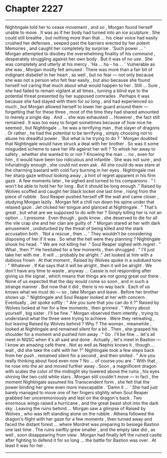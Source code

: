 
# Chapter 2227


---

Nightingale told her to cease movement , and so , Morgan found herself unable to move .
It was as if her body had turned into an ice sculpture . She could still breathe , but nothing more than that … his clear voice had easily crushed her defenses , seeped past the barriers erected by her potent Memories , and caught her completely by surprise .
'Such power … '
Morgan attempted to disobey the overwhelming finality of his command , desperately struggling against her own body . But it was of no use .
She was completely and utterly at his mercy .
'Ha … ha - ha … '
Vulnerable as she was , Morgan mostly felt amused . There was more than a fair bit of indignant disbelief in her heart , as well , but no fear — not only because she was not a person who felt fear easily , but also because she found herself not caring that much about what would happen to her .
Still …
Sure , she had failed to remain vigilant at all times , turning a blind eye to the potential threat presented by her supposed comrades . Perhaps it was because she had stayed with them for so long , and had experienced so much , but Morgan allowed herself to lower her guard around them — forgetting that for these three , most of the time they had shared amounted to merely a single day .
And … she was exhausted …
However , the fact still remained . It was too easy to forget sometimes because of how nice he seemed , but Nightingale … he was a terrifying man , that slayer of dragons . Or rather , he had the potential to be terrifying , simply choosing not to abuse his dreadful power .
'But what is he trying to do ? '
Morgan doubted that Nightingale would have struck a deal with her brother . So was it some misguided scheme to save her life against her will ? To whisk her away to safety , whether she wanted to or not ? Knowing the man … no , even for him , it would have been too ridiculous and infantile .
She was not sure , and infuriatingly enough , she could not even ask . All she could do was stare at the charming bastard with cold fury burning in her eyes .
Nightingale met her sharp gaze without looking away , a hint of regret apparent in his firm gaze . A few moments later , he sighed and turned to his companions .
" I won't be able to hold her for long . But it should be long enough ."
Raised by Wolves scoffed and caught her black locket one last time , rising from the piece of rubble . Soul Reaper pushed herself off the wall and came closer , studying Morgan lazily .
Morgan felt a chill run down his spine under that relaxed gaze .
Jet clicked her tongue and glanced at Nightingale .
" That's great , but what are we supposed to do with her ? Simply killing her is not an option ... I presume . Even though , gods know , she deserved to die for all the vile crap she and her clan are guilty of ."
Morgan stared at her with dark amusement , undisturbed by the threat of being killed and the stark accusation both .
'Not a rescue , then … '
They wouldn't be considering disposing of her if it was . So what the hell were they planning ?
Nightingale shook his head .
" We are not killing her ."
Soul Reaper sighed with regret .
" What , then ?"
He hesitated for a few moments , then shrugged .
" I'll just take her with me . It will … probably be alright ."
Jet looked at him with a dubious frown .
At that moment , Raised by Wolves spoke in a subdued tone :
" Whatever . If Kai says that it will be alright , then it will be alright . We don't have any time to waste , anyway … Cassie is not responding after giving us the signal , which means that things are not going great out there . None of us expected that the day would come so soon , and in such a strange manner . But now that it did , there is no way back . Each of us knows what we must do — so , take Morgan and leave . Before her brother shows up ."
Nightingale and Soul Reaper looked at her with concern .
Eventually , Jet spoke softly :
" Are you sure that you can do it ?"
Raised by Wolves looked at her for a few moments , then grinned .
" Worry about yourself , big sister . I'll be fine ."
Morgan observed them intently , trying to understand what the three were trying to achieve . Were they retreating , but leaving Raised by Wolves behind ? Why ?
The woman , meanwhile , looked at Nightingale and remained silent for a bit .
Then , she grasped his shoulder for a moment and pushed him away .
" Go . I'll be fine … let's all meet in NQSC when it's all said and done . Actually , let's meet in Bastion — I know an amazing café there . Not as well as Nephis knows it , though … wait , did she take the café with her ?"
Nightingale took a few steps back from her push , remained silent for a second , and then smiled .
" Are you really thinking about food even now ? No ... of course you are ."
With that , he rose into the air and moved further away .
Soon , a magnificent dragon with scales the color of the midnight sky towered above the ruins , his eyes shining like two cold white stars .
Morgan still couldn't move — in fact , the moment Nightingale assumed his Transcendent form , she felt that the power binding her grew even more inescapable .
'Damn it … '
She had just barely managed to move one of her fingers slightly when Soul Reaper grabbed her unceremoniously and lept on the dragon's back .
Two enormous wings raised a hurricane , and the great beast shot into the dark sky .
Leaving the ruins behind …
Morgan saw a glimpse of Raised by Wolves , who was left standing alone on the rubble . Athena followed the dragon's flight with her gaze for a few moments , then turned away and faced the distant forest … where Mordret was preparing to besiege Bastion one last time .
The ruins swiftly grew smaller , and the empty lake did , as well , soon disappearing from view .
Morgan had finally left the ruined castle after fighting to defend it for so long … the battle for Bastion was over .
At least it was for her .

---

